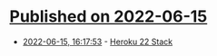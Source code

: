 # [Published on 2022-06-15](index.md)

* [2022-06-15, 16:17:53](https://news.ycombinator.com/item?id=31755262) - [Heroku 22 Stack](https://devcenter.heroku.com/articles/heroku-22-stack)
